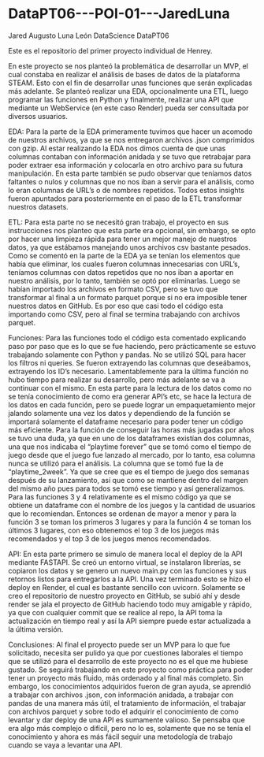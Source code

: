 # DataPT06---POI-01---JaredLuna

Jared Augusto Luna León
DataScience DataPT06

Este es el repositorio del primer proyecto individual de Henrey.

En este proyecto se nos planteó la problemática de desarrollar un MVP, el cual constaba en realizar el análisis de bases de datos de la plataforma STEAM. Esto con el fin de desarrollar unas funciones que serán explicadas más adelante.  Se planteó realizar una EDA, opcionalmente una ETL, luego programar las funciones en Python y finalmente, realizar una API que mediante un WebService (en este caso Render) pueda ser consultada por diversos usuarios.

EDA:
Para la parte de la EDA primeramente tuvimos que hacer un acomodo de nuestros archivos, ya que se nos entregaron archivos .json comprimidos con gzip. Al estar realizando la EDA nos dimos cuenta de que unas columnas contaban con información anidada y se tuvo que retrabajar para poder extraer esa información y colocarla en otro archivo para su futura manipulación. 
En esta parte también se pudo observar que teníamos datos faltantes o nulos y columnas que no nos iban a servir para el análisis, como lo eran columnas de URL’s o de nombres repetidos. Todos estos insights fueron apuntados para posteriormente en el paso de la ETL transformar nuestros datasets.

ETL:
Para esta parte no se necesitó gran trabajo, el proyecto en sus instrucciones nos planteo que esta parte era opcional, sin embargo, se opto por hacer una limpieza rápida para tener un mejor manejo de nuestros datos, ya que estábamos manejando unos archivos csv bastante pesados.
Como se comentó en la parte de la EDA ya se tenían los elementos que había que eliminar, los cuales fueron columnas innecesarias con URL’s, teníamos columnas con datos repetidos que no nos iban a aportar en nuestro análisis, por lo tanto, también se optó por eliminarlas. Luego se habían importado los archivos en formato CSV, pero se tuvo que transformar al final a un formato parquet porque si no era imposible tener nuestros datos en GitHub. Es por eso que casi todo el código esta importando como CSV, pero al final se termina trabajando con archivos parquet.

Funciones:
Para las funciones todo el código esta comentado explicando paso por paso que es lo que se fue haciendo, pero prácticamente se estuvo trabajando solamente con Python y pandas. No se utilizó SQL para hacer los filtros ni queries. Se fueron extrayendo las columnas que deseábamos, extrayendo los ID’s necesario. Lamentablemente para la última función no hubo tiempo para realizar su desarrollo, pero más adelante se va a continuar con el mismo. 
En esta parte para la lectura de los datos como no se tenía conocimiento de como era generar API’s etc, se hace la lectura de los datos en cada función, pero se puede lograr un empaquetamiento mejor jalando solamente una vez los datos y dependiendo de la función se importará solamente el dataframe necesario para poder tener un código más eficiente.
Para la función de conseguir las horas más jugadas por años se tuvo una duda, ya que en uno de los dataframes existían dos columnas, una que nos indicaba el “playtime forever” que se tomó como el tiempo de juego desde que el juego fue lanzado al mercado, por lo tanto, esa columna nunca se utilizó para el análisis. La columna que se tomó fue la de “playtime_2week”. Ya que se cree que es el tiempo de juego dos semanas después de su lanzamiento, así que como se mantiene dentro del margen del mismo año pues para todos se tomó ese tiempo y así generalizamos.
Para las funciones 3 y 4 relativamente es el mismo código ya que se obtiene un dataframe con el nombre de los juegos y la cantidad de usuarios que lo recomiendan. Entonces se ordenan de mayor a menor y para la función 3 se toman los primeros 3 lugares y para la función 4 se toman los últimos 3 lugares, con eso obtenemos el top 3 de los juegos más recomendados y el top 3 de los juegos menos recomendados.

API:
En esta parte primero se simulo de manera local el deploy de la API mediante FASTAPI. Se creó un entorno virtual, se instalaron librerías, se copiaron los datos y se genero un nuevo main.py con las funciones y sus retornos listos para entregarlos a la API. Una vez terminado esto se hizo el deploy en Render, el cual es bastante sencillo con uvicorn. Solamente se creo el repositorio de nuestro proyecto en GitHub, se subió ahí y desde render se jala el proyecto de GitHub haciendo todo muy amigable y rápido, ya que con cualquier commit que se realice al repo, la API toma la actualización en tiempo real y así la API siempre puede estar actualizada a la última versión.

Conclusiones:
Al final el proyecto puede ser un MVP para lo que fue solicitado, necesita ser pulido ya que por cuestiones laborales el tiempo que se utilizó para el desarrollo de este proyecto no es el que me hubiese gustado. Se seguirá trabajando en este proyecto como práctica para poder tener un proyecto más fluido, más ordenado y al final más completo. Sin embargo, los conocimientos adquiridos fueron de gran ayuda, se aprendió a trabajar con archivos .json, con información anidada, a trabajar con pandas de una manera más útil, el tratamiento de información, el trabajar con archivos parquet y sobre todo el adquirir el conocimiento de como levantar y dar deploy de una API es sumamente valioso. Se pensaba que era algo más complejo o difícil, pero no lo es, solamente que no se tenía el conocimiento y ahora es más fácil seguir una metodología de trabajo cuando se vaya a levantar una API.



